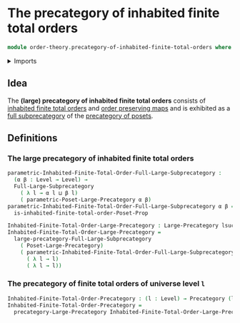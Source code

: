 # The precategory of inhabited finite total orders

```agda
module order-theory.precategory-of-inhabited-finite-total-orders where
```

<details><summary>Imports</summary>

```agda
open import category-theory.full-large-subprecategories
open import category-theory.large-precategories
open import category-theory.precategories

open import foundation.universe-levels

open import order-theory.inhabited-finite-total-orders
open import order-theory.precategory-of-posets
```

</details>

## Idea

The **(large) precategory of inhabited finite total orders** consists of
[inhabited finite total orders](order-theory.inhabited-finite-total-orders.md)
and [order preserving maps](order-theory.order-preserving-maps-posets.md) and is
exhibited as a
[full subprecategory](category-theory.full-large-subprecategories.md) of the
[precategory of posets](order-theory.precategory-of-posets.md).

## Definitions

### The large precategory of inhabited finite total orders

```agda
parametric-Inhabited-Finite-Total-Order-Full-Large-Subprecategory :
  (α β : Level → Level) →
  Full-Large-Subprecategory
    ( λ l → α l ⊔ β l)
    ( parametric-Poset-Large-Precategory α β)
parametric-Inhabited-Finite-Total-Order-Full-Large-Subprecategory α β =
  is-inhabited-finite-total-order-Poset-Prop

Inhabited-Finite-Total-Order-Large-Precategory : Large-Precategory lsuc (_⊔_)
Inhabited-Finite-Total-Order-Large-Precategory =
  large-precategory-Full-Large-Subprecategory
    ( Poset-Large-Precategory)
    ( parametric-Inhabited-Finite-Total-Order-Full-Large-Subprecategory
      ( λ l → l)
      ( λ l → l))
```

### The precategory of finite total orders of universe level `l`

```agda
Inhabited-Finite-Total-Order-Precategory : (l : Level) → Precategory (lsuc l) l
Inhabited-Finite-Total-Order-Precategory =
  precategory-Large-Precategory Inhabited-Finite-Total-Order-Large-Precategory
```
